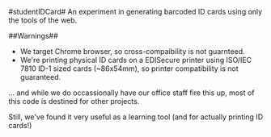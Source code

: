 #studentIDCard#
An experiment in generating barcoded ID cards using only
the tools of the web.

##Warnings##
- We target Chrome browser, so cross-compaibility is not guarnteed.
- We're printing physical ID cards on a EDISecure printer using
ISO/IEC 7810 ID-1 sized cards (~86x54mm), so printer compatibility 
is not guaranteed.

... and while we do occassionally have our office staff fire this up, 
most of this code is destined for other projects. 

Still, we've found it very useful as a learning tool (and for actually
printing ID cards!)

